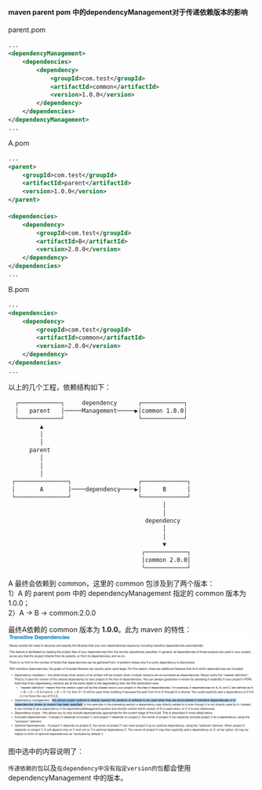 #### maven parent pom 中的dependencyManagement对于传递依赖版本的影响

parent.pom
```xml
...
<dependencyManagement>
    <dependencies>
        <dependency>
            <groupId>com.test</groupId>
            <artifactId>common</artifactId>
            <version>1.0.0</version>
        </dependency>
    </dependencies>
</dependencyManagement>
...
```

A.pom
```xml
...
<parent>
    <groupId>com.test</groupId>
    <artifactId>parent</artifactId>
    <version>1.0.0</version>
</parent>

<dependencies>
    <dependency>
        <groupId>com.test</groupId>
        <artifactId>B</artifactId>
        <version>2.0.0</version>
    </dependency>
</dependencies>
...
```

B.pom
```xml
...
<dependencies>
    <dependency>
        <groupId>com.test</groupId>
        <artifactId>common</artifactId>
        <version>2.0.0</version>
    </dependency>
</dependencies>
...
```

以上的几个工程，依赖结构如下：
```
  ┌────────────┐     dependency      ┌────────────┐ 
  │   parent   │─────Management─────▶│common 1.0.0│ 
  └────────────┘                     └────────────┘ 
         ▲                                          
         │                                          
         │                                          
      parent                                        
         │                                          
         │                                          
         │                                          
 ┌───────────────┐                   ┌─────────────┐
 │       A       │────dependency────▶│      B      │
 └───────────────┘                   └─────────────┘
                                            │       
                                            │       
                                       dependency   
                                            │       
                                            │       
                                            ▼       
                                      ┌────────────┐
                                      │common 2.0.0│
                                      └────────────┘
```

A 最终会依赖到 common，这里的 common 包涉及到了两个版本：\
1）A 的 parent pom 中的 dependencyManagement 指定的 common 版本为 1.0.0；\
2）A -> B -> common:2.0.0

最终A依赖的 common 版本为 **1.0.0**。此为 maven 的特性：
![传递依赖](./transitive-dependency.jpg)

图中选中的内容说明了：

`传递依赖的包`以及`在dependency中没有指定version的包`都会使用 dependencyManagement 中的版本。